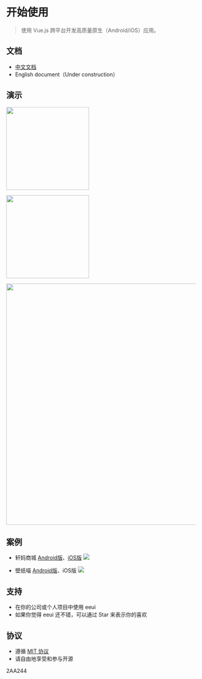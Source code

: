 # 开始使用

> 使用 Vue.js 跨平台开发高质量原生（Android/iOS）应用。

## 文档

- [中文文档](https://eeui.app/)
- English document（Under construction）

## 演示

<a href="https://console.eeui.app/android/download" target="_blank"><img src="https://eeui.app/app/android.png" width="220px"></a>

<a href="javascript:alert('没有钱申请开发者账号上架！');"><img src="https://eeui.app/app/ios.png" width="220px"></a>

<img src="https://eeui.app/app/demo.png" width="640px">

## 案例

- 轩妈商城 [Android版](http://wechat2.xuanma.cn/xuanma-2.3.1.apk)、[iOS版](https://itunes.apple.com/cn/app/id1202797032)
<a href="https://eeui.app/cases/xuanma.jpg" target="_blank"><img src="https://eeui.app/cases/xuanma.jpg" style="max-height:280px"></a>

- 壁纸喵 [Android版](https://www.lanzous.com/i4yz8xe)、iOS版
<a href="https://eeui.app/cases/owo2.jpg" target="_blank"><img src="https://eeui.app/cases/owo2.jpg" style="max-height:280px"></a>

## 支持

* 在你的公司或个人项目中使用 eeui
* 如果你觉得 eeui 还不错，可以通过 Star 来表示你的喜欢

## 协议

* 遵循 [MIT 协议](http://opensource.org/licenses/MIT)
* 请自由地享受和参与开源


2AA244